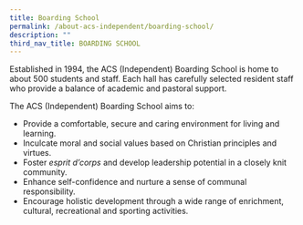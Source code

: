 ```yaml
---
title: Boarding School
permalink: /about-acs-independent/boarding-school/
description: ""
third_nav_title: BOARDING SCHOOL
---
```



Established in 1994, the ACS (Independent) Boarding School is home to about 500 students and staff. Each hall has carefully selected resident staff who provide a balance of academic and pastoral support.

The ACS (Independent) Boarding School aims to:

*   Provide a comfortable, secure and caring environment for living and learning.
*   Inculcate moral and social values based on Christian principles and virtues.
*   Foster _esprit d’corps_ and develop leadership potential in a closely knit community.
*   Enhance self-confidence and nurture a sense of communal responsibility.
*   Encourage holistic development through a wide range of enrichment, cultural, recreational and sporting activities.